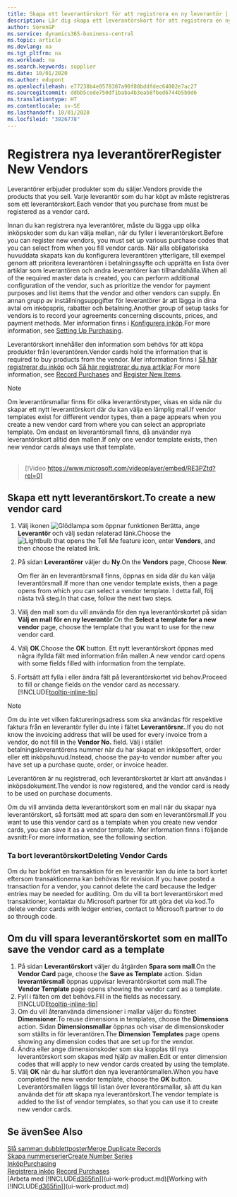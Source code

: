 ```yaml
---
title: Skapa ett leverantörskort för att registrera en ny leverantör | Microsoft Docs
description: Lär dig skapa ett leverantörskort för att registrera en ny leverantör.
author: SorenGP
ms.service: dynamics365-business-central
ms.topic: article
ms.devlang: na
ms.tgt_pltfrm: na
ms.workload: na
ms.search.keywords: supplier
ms.date: 10/01/2020
ms.author: edupont
ms.openlocfilehash: e77238b4e0578307a90f80bddfdec64002e7ac27
ms.sourcegitcommit: ddbb5cede750df1baba4b3eab8fbed6744b5b9d6
ms.translationtype: HT
ms.contentlocale: sv-SE
ms.lasthandoff: 10/01/2020
ms.locfileid: "3926778"
---
```

# <a name="register-new-vendors"></a><span data-ttu-id="f1cca-103">Registrera nya leverantörer</span><span class="sxs-lookup"><span data-stu-id="f1cca-103">Register New Vendors</span></span>

<span data-ttu-id="f1cca-104">Leverantörer erbjuder produkter som du säljer.</span><span class="sxs-lookup"><span data-stu-id="f1cca-104">Vendors provide the products that you sell.</span></span> <span data-ttu-id="f1cca-105">Varje leverantör som du har köpt av måste registreras som ett leverantörskort.</span><span class="sxs-lookup"><span data-stu-id="f1cca-105">Each vendor that you purchase from must be registered as a vendor card.</span></span>

<span data-ttu-id="f1cca-106">Innan du kan registrera nya leverantörer, måste du lägga upp olika inköpskoder som du kan välja mellan, när du fyller i leverantörskort.</span><span class="sxs-lookup"><span data-stu-id="f1cca-106">Before you can register new vendors, you must set up various purchase codes that you can select from when you fill vendor cards.</span></span> <span data-ttu-id="f1cca-107">När alla obligatoriska huvuddata skapats kan du konfigurera leverantören ytterligare, till exempel genom att prioritera leverantören i betalningssyfte och upprätta en lista över artiklar som leverantören och andra leverantörer kan tillhandahålla.</span><span class="sxs-lookup"><span data-stu-id="f1cca-107">When all of the required master data is created, you can perform additional configuration of the vendor, such as prioritize the vendor for payment purposes and list items that the vendor and other vendors can supply.</span></span> <span data-ttu-id="f1cca-108">En annan grupp av inställningsuppgifter för leverantörer är att lägga in dina avtal om inköpspris, rabatter och betalning.</span><span class="sxs-lookup"><span data-stu-id="f1cca-108">Another group of setup tasks for vendors is to record your agreements concerning discounts, prices, and payment methods.</span></span> <span data-ttu-id="f1cca-109">Mer information finns i [Konfigurera inköp](purchasing-setup-purchasing.md).</span><span class="sxs-lookup"><span data-stu-id="f1cca-109">For more information, see [Setting Up Purchasing](purchasing-setup-purchasing.md).</span></span>

<span data-ttu-id="f1cca-110">Leverantörskort innehåller den information som behövs för att köpa produkter från leverantören.</span><span class="sxs-lookup"><span data-stu-id="f1cca-110">Vendor cards hold the information that is required to buy products from the vendor.</span></span> <span data-ttu-id="f1cca-111">Mer information finns i [Så här registrerar du inköp](purchasing-how-record-purchases.md) och [Så här registrerar du nya artiklar](inventory-how-register-new-items.md).</span><span class="sxs-lookup"><span data-stu-id="f1cca-111">For more information, see [Record Purchases](purchasing-how-record-purchases.md) and [Register New Items](inventory-how-register-new-items.md).</span></span>

> [!NOTE]  
> <span data-ttu-id="f1cca-112">Om leverantörsmallar finns för olika leverantörstyper, visas en sida när du skapar ett nytt leverantörskort där du kan välja en lämplig mall.</span><span class="sxs-lookup"><span data-stu-id="f1cca-112">If vendor templates exist for different vendor types, then a page appears when you create a new vendor card from where you can select an appropriate template.</span></span> <span data-ttu-id="f1cca-113">Om endast en leverantörsmall finns, då använder nya leverantörskort alltid den mallen.</span><span class="sxs-lookup"><span data-stu-id="f1cca-113">If only one vendor template exists, then new vendor cards always use that template.</span></span>
<br><br>  

> [!Video https://www.microsoft.com/videoplayer/embed/RE3PZtd?rel=0]

## <a name="to-create-a-new-vendor-card"></a><span data-ttu-id="f1cca-114">Skapa ett nytt leverantörskort.</span><span class="sxs-lookup"><span data-stu-id="f1cca-114">To create a new vendor card</span></span>

1. <span data-ttu-id="f1cca-115">Välj ikonen ![Glödlampa som öppnar funktionen Berätta](media/ui-search/search_small.png "Berätta vad du vill göra"), ange **Leverantör** och välj sedan relaterad länk.</span><span class="sxs-lookup"><span data-stu-id="f1cca-115">Choose the ![Lightbulb that opens the Tell Me feature](media/ui-search/search_small.png "Tell me what you want to do") icon, enter **Vendors**, and then choose the related link.</span></span>  
2. <span data-ttu-id="f1cca-116">På sidan **Leverantörer** väljer du **Ny**.</span><span class="sxs-lookup"><span data-stu-id="f1cca-116">On the **Vendors** page, Choose **New**.</span></span>

    <span data-ttu-id="f1cca-117">Om fler än en leverantörsmall finns, öppnas en sida där du kan välja leverantörsmall.</span><span class="sxs-lookup"><span data-stu-id="f1cca-117">If more than one vendor template exists, then a page opens from which you can select a vendor template.</span></span> <span data-ttu-id="f1cca-118">I detta fall, följ nästa två steg.</span><span class="sxs-lookup"><span data-stu-id="f1cca-118">In that case, follow the next two steps.</span></span>
3. <span data-ttu-id="f1cca-119">Välj den mall som du vill använda för den nya leverantörskortet på sidan **Välj en mall för en ny leverantör**.</span><span class="sxs-lookup"><span data-stu-id="f1cca-119">On the **Select a template for a new vendor** page, choose the template that you want to use for the new vendor card.</span></span>
4. <span data-ttu-id="f1cca-120">Välj **OK**.</span><span class="sxs-lookup"><span data-stu-id="f1cca-120">Choose the **OK** button.</span></span> <span data-ttu-id="f1cca-121">Ett nytt leverantörskort öppnas med några ifyllda fält med information från mallen.</span><span class="sxs-lookup"><span data-stu-id="f1cca-121">A new vendor card opens with some fields filled with information from the template.</span></span>
5. <span data-ttu-id="f1cca-122">Fortsätt att fylla i eller ändra fält på leverantörskortet vid behov.</span><span class="sxs-lookup"><span data-stu-id="f1cca-122">Proceed to fill or change fields on the vendor card as necessary.</span></span> [!INCLUDE[tooltip-inline-tip](includes/tooltip-inline-tip_md.md)]

> [!NOTE]  
> <span data-ttu-id="f1cca-123">Om du inte vet vilken faktureringsadress som ska användas för respektive faktura från en leverantör fyller du inte i fältet **Leverantörsnr.**.</span><span class="sxs-lookup"><span data-stu-id="f1cca-123">If you do not know the invoicing address that will be used for every invoice from a vendor, do not fill in the **Vendor No.** field.</span></span> <span data-ttu-id="f1cca-124">Välj i stället betalningsleverantörens nummer när du har skapat en inköpsoffert, order eller ett inköpshuvud.</span><span class="sxs-lookup"><span data-stu-id="f1cca-124">Instead, choose the pay-to vendor number after you have set up a purchase quote, order, or invoice header.</span></span>

<span data-ttu-id="f1cca-125">Leverantören är nu registrerad, och leverantörskortet är klart att användas i inköpsdokument.</span><span class="sxs-lookup"><span data-stu-id="f1cca-125">The vendor is now registered, and the vendor card is ready to be used on purchase documents.</span></span>

<span data-ttu-id="f1cca-126">Om du vill använda detta leverantörskort som en mall när du skapar nya leverantörskort, så fortsätt med att spara den som en leverantörsmall.</span><span class="sxs-lookup"><span data-stu-id="f1cca-126">If you want to use this vendor card as a template when you create new vendor cards, you can save it as a vendor template.</span></span> <span data-ttu-id="f1cca-127">Mer information finns i följande avsnitt:</span><span class="sxs-lookup"><span data-stu-id="f1cca-127">For more information, see the following section.</span></span>

### <a name="deleting-vendor-cards"></a><span data-ttu-id="f1cca-128">Ta bort leverantörskort</span><span class="sxs-lookup"><span data-stu-id="f1cca-128">Deleting Vendor Cards</span></span>
<span data-ttu-id="f1cca-129">Om du har bokfört en transaktion för en leverantör kan du inte ta bort kortet eftersom transaktionerna kan behövas för revision.</span><span class="sxs-lookup"><span data-stu-id="f1cca-129">If you have posted a transaction for a vendor, you cannot delete the card because the ledger entries may be needed for auditing.</span></span> <span data-ttu-id="f1cca-130">Om du vill ta bort leverantörskort med transaktioner, kontaktar du Microsoft partner för att göra det via kod.</span><span class="sxs-lookup"><span data-stu-id="f1cca-130">To delete vendor cards with ledger entries, contact to Microsoft partner to do so through code.</span></span>

## <a name="to-save-the-vendor-card-as-a-template"></a><span data-ttu-id="f1cca-131">Om du vill spara leverantörskortet som en mall</span><span class="sxs-lookup"><span data-stu-id="f1cca-131">To save the vendor card as a template</span></span>
1. <span data-ttu-id="f1cca-132">På sidan **Leverantörskort** väljer du åtgärden **Spara som mall**.</span><span class="sxs-lookup"><span data-stu-id="f1cca-132">On the **Vendor Card** page, choose the **Save as Template** action.</span></span> <span data-ttu-id="f1cca-133">Sidan **leverantörsmall** öppnas uppvisar leverantörskortet som mall.</span><span class="sxs-lookup"><span data-stu-id="f1cca-133">The **Vendor Template** page opens showing the vendor card as a template.</span></span>
2. <span data-ttu-id="f1cca-134">Fyll i fälten om det behövs.</span><span class="sxs-lookup"><span data-stu-id="f1cca-134">Fill in the fields as necessary.</span></span> [!INCLUDE[tooltip-inline-tip](includes/tooltip-inline-tip_md.md)]
3. <span data-ttu-id="f1cca-135">Om du vill återanvända dimensioner i mallar väljer du fönstret **Dimensioner**.</span><span class="sxs-lookup"><span data-stu-id="f1cca-135">To reuse dimensions in templates, choose the **Dimensions** action.</span></span> <span data-ttu-id="f1cca-136">Sidan **Dimensionsmallar** öppnas och visar de dimensionskoder som ställts in för leverantören.</span><span class="sxs-lookup"><span data-stu-id="f1cca-136">The **Dimension Templates** page opens showing any dimension codes that are set up for the vendor.</span></span>
4. <span data-ttu-id="f1cca-137">Ändra eller ange dimensionskoder som ska kopplas till nya leverantörskort som skapas med hjälp av mallen.</span><span class="sxs-lookup"><span data-stu-id="f1cca-137">Edit or enter dimension codes that will apply to new vendor cards created by using the template.</span></span>
5. <span data-ttu-id="f1cca-138">Välj **OK** när du har slutfört den nya leverantörsmallen.</span><span class="sxs-lookup"><span data-stu-id="f1cca-138">When you have completed the new vendor template, choose the **OK** button.</span></span>  
   <span data-ttu-id="f1cca-139">Leverantörsmallen läggs till listan över leverantörsmallar, så att du kan använda det för att skapa nya leverantörskort.</span><span class="sxs-lookup"><span data-stu-id="f1cca-139">The vendor template is added to the list of vendor templates, so that you can use it to create new vendor cards.</span></span>

## <a name="see-also"></a><span data-ttu-id="f1cca-140">Se även</span><span class="sxs-lookup"><span data-stu-id="f1cca-140">See Also</span></span>
[<span data-ttu-id="f1cca-141">Slå samman dubblettposter</span><span class="sxs-lookup"><span data-stu-id="f1cca-141">Merge Duplicate Records</span></span>](sales-how-merge-duplicate-records.md)  
[<span data-ttu-id="f1cca-142">Skapa nummerserier</span><span class="sxs-lookup"><span data-stu-id="f1cca-142">Create Number Series</span></span>](ui-create-number-series.md)  
[<span data-ttu-id="f1cca-143">Inköp</span><span class="sxs-lookup"><span data-stu-id="f1cca-143">Purchasing</span></span>](purchasing-manage-purchasing.md)  
<span data-ttu-id="f1cca-144">[Registrera inköp](purchasing-how-record-purchases.md) </span><span class="sxs-lookup"><span data-stu-id="f1cca-144">[Record Purchases](purchasing-how-record-purchases.md) </span></span>  
<span data-ttu-id="f1cca-145">[Arbeta med [!INCLUDE[d365fin](includes/d365fin_md.md)]](ui-work-product.md)</span><span class="sxs-lookup"><span data-stu-id="f1cca-145">[Working with [!INCLUDE[d365fin](includes/d365fin_md.md)]](ui-work-product.md)</span></span>  
